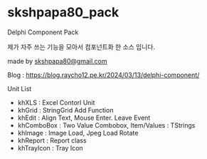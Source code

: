 # skshpapa80_pack

Delphi Component Pack

제가 자주 쓰는 기능을 모아서 컴포넌트화 한 소스 입니다. 

made by skshpapa80@gmail.com

Blog : https://blog.raycho12.pe.kr/2024/03/13/delphi-component/

Unit List
- khXLS : Excel Contorl Unit
- khGrid : StringGrid Add Function
- khEdit : Align Text, Mouse Enter. Leave Event
- khComboBox : Two Value Combobox, Item/Values : TStrings
- khImage : Image Load, Jpeg Load Rotate 
- khReport : Report class
- khTrayIcon : Tray Icon
